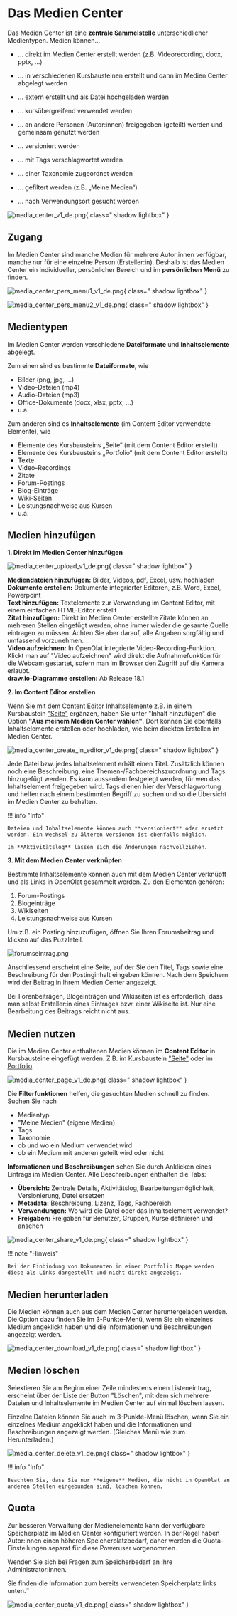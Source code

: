 # Das Medien Center


Das Medien Center ist eine **zentrale Sammelstelle** unterschiedlicher Medientypen. Medien können...

* ... direkt im Medien Center erstellt werden (z.B. Videorecording, docx, pptx, …)
* ... in verschiedenen Kursbausteinen erstellt und dann im Medien Center abgelegt werden
* ... extern erstellt und als Datei hochgeladen werden

* ... kursübergreifend verwendet werden
* ... an andere Personen (Autor:innen) freigegeben (geteilt) werden und gemeinsam genutzt werden

* ... versioniert werden
* ... mit Tags verschlagwortet werden
* ... einer Taxonomie zugeordnet werden
* ... gefiltert werden (z.B. „Meine Medien“)
* ... nach Verwendungsort gesucht werden

![media_center_v1_de.png](assets/media_center_v1_de.png){ class=" shadow lightbox" }


## Zugang

Im Medien Center sind manche Medien für mehrere Autor:innen verfügbar, manche nur für eine einzelne Person (Ersteller:in). Deshalb ist das Medien Center ein individueller, persönlicher Bereich und im **persönlichen Menü** zu finden.

![media_center_pers_menu1_v1_de.png](assets/media_center_pers_menu1_v1_de.png){ class=" shadow lightbox" }

![media_center_pers_menu2_v1_de.png](assets/media_center_pers_menu2_v1_de.png){ class=" shadow lightbox" }

## Medientypen

Im Medien Center werden verschiedene **Dateiformate** und **Inhaltselemente** abgelegt.

Zum einen sind es bestimmte **Dateiformate**, wie

* Bilder (png, jpg, …)
* Video-Dateien (mp4)
* Audio-Dateien (mp3)
* Office-Dokumente (docx, xlsx, pptx, …)
* u.a.

Zum anderen sind es **Inhaltselemente** (im Content Editor verwendete Elemente), wie

* Elemente des Kursbausteins „Seite“ (mit dem Content Editor erstellt)
* Elemente des Kursbausteins „Portfolio“ (mit dem Content Editor erstellt)
* Texte
* Video-Recordings 
* Zitate
* Forum-Postings
* Blog-Einträge
* Wiki-Seiten
* Leistungsnachweise aus Kursen
* u.a.


## Medien hinzufügen

**1. Direkt im Medien Center hinzufügen**

![media_center_upload_v1_de.png](assets/media_center_upload_v1_de.png){ class=" shadow lightbox" }

**Mediendateien hinzufügen:** Bilder, Videos, pdf, Excel, usw. hochladen<br>
**Dokumente erstellen:** Dokumente integrierter Editoren, z.B. Word, Excel, Powerpoint<br>
**Text hinzufügen:** Textelemente zur Verwendung im Content Editor, mit einem einfachen HTML-Editor erstellt<br>
**Zitat hinzufügen:** Direkt im Medien Center erstellte Zitate können an mehreren Stellen eingefügt werden, ohne immer wieder die gesamte Quelle eintragen zu müssen. Achten Sie aber darauf, alle Angaben sorgfältig und umfassend vorzunehmen.<br> 
**Video aufzeichnen:** In OpenOlat integrierte Video-Recording-Funktion. Klickt man auf "Video aufzeichnen" wird direkt die Aufnahmefunktion für die Webcam gestartet, sofern man im Browser den Zugriff auf die Kamera erlaubt.<br>
**draw.io-Diagramme erstellen:** Ab Release 18.1


**2. Im Content Editor erstellen**

Wenn Sie mit dem Content Editor Inhaltselemente z.B. in einem Kursbaustein ["Seite"](../learningresources/Course_Element_Page.de.md) ergänzen, haben Sie unter "Inhalt hinzufügen" die Option **"Aus meinem Medien Center wählen"**. Dort können Sie ebenfalls Inhaltselemente erstellen oder hochladen, wie beim direkten Erstellen im Medien Center.

![media_center_create_in_editor_v1_de.png](assets/media_center_create_in_editor_v1_de.png){ class=" shadow lightbox" }

Jede Datei bzw. jedes Inhaltselement erhält einen Titel. Zusätzlich können noch eine Beschreibung, eine Themen-/Fachbereichszuordnung und Tags hinzugefügt werden. Es kann ausserdem festgelegt werden, für wen das Inhaltselement freigegeben wird. Tags dienen hier der Verschlagwortung und helfen nach einem bestimmten Begriff zu suchen und so die Übersicht im Medien Center zu behalten. 


!!! info "Info"

    Dateien und Inhaltselemente können auch **versioniert** oder ersetzt werden. Ein Wechsel zu älteren Versionen ist ebenfalls möglich. 
    
    Im **Aktivitätslog** lassen sich die Änderungen nachvollziehen. 



**3. Mit dem Medien Center verknüpfen**

Bestimmte Inhaltselemente können auch mit dem Medien Center verknüpft und als Links in OpenOlat gesammelt werden. Zu den Elementen gehören:

  1. Forum-Postings
  2. Blogeinträge
  3. Wikiseiten
  4. Leistungsnachweise aus Kursen

Um z.B. ein Posting hinzuzufügen, öffnen Sie Ihren Forumsbeitrag und klicken auf das Puzzleteil. 

![forumseintrag.png](assets/artefact_DE.png)

Anschliessend erscheint eine Seite, auf der Sie den Titel, Tags sowie eine Beschreibung für den Postinginhalt eingeben können. Nach dem Speichern wird der Beitrag in Ihrem Medien Center angezeigt. 

Bei Forenbeiträgen, Blogeinträgen und Wikiseiten ist es erforderlich, dass man selbst Ersteller:in eines Eintrages bzw. einer Wikiseite ist. Nur eine Bearbeitung des Beitrags reicht nicht aus.


## Medien nutzen

Die im Medien Center enthaltenen Medien können im **Content Editor** in Kursbausteine eingefügt werden.
Z.B. im Kursbaustein ["Seite"](../learningresources/Course_Element_Page.de.md) oder im [Portfolio](../area_modules/Portfolio.de.md).<br>

![media_center_page_v1_de.png](assets/media_center_page_v1_de.png){ class=" shadow lightbox" }

Die **Filterfunktionen** helfen, die gesuchten Medien schnell zu finden. Suchen Sie nach

* Medientyp
* "Meine Medien" (eigene Medien)
* Tags
* Taxonomie
* ob und wo ein Medium verwendet wird 
* ob ein Medium mit anderen geteilt wird oder nicht

**Informationen und Beschreibungen** sehen Sie durch Anklicken eines Eintrags im Medien Center. Alle Beschreibungen enthalten die Tabs:

* **Übersicht:** Zentrale Details, Aktivitätslog, Bearbeitungsmöglichkeit, Versionierung, Datei ersetzen
* **Metadata:** Beschreibung, Lizenz, Tags, Fachbereich
* **Verwendungen:** Wo wird die Datei oder das Inhaltselement verwendet?
* **Freigaben:** Freigaben für Benutzer, Gruppen, Kurse definieren und ansehen

![media_center_share_v1_de.png](assets/media_center_share_v1_de.png){ class=" shadow lightbox" }

!!! note "Hinweis"

    Bei der Einbindung von Dokumenten in einer Portfolio Mappe werden diese als Links dargestellt und nicht direkt angezeigt.  



## Medien herunterladen

Die Medien können auch aus dem Medien Center heruntergeladen werden. Die Option dazu finden Sie im 3-Punkte-Menü, wenn Sie ein einzelnes Medium angeklickt haben und die Informationen und Beschreibungen angezeigt werden.

![media_center_download_v1_de.png](assets/media_center_download_v1_de.png){ class=" shadow lightbox" }

## Medien löschen

Selektieren Sie am Beginn einer Zeile mindestens einen Listeneintrag, erscheint über der Liste der Button "Löschen", mit dem sich mehrere Dateien und Inhaltselemente im Medien Center auf einmal löschen lassen. 

Einzelne Dateien können Sie auch im 3-Punkte-Menü löschen, wenn Sie ein einzelnes Medium angeklickt haben und die Informationen und Beschreibungen angezeigt werden. (Gleiches Menü wie zum Herunterladen.)

![media_center_delete_v1_de.png](assets/media_center_delete_v1_de.png){ class=" shadow lightbox" }

!!! info "Info"

    Beachten Sie, dass Sie nur **eigene** Medien, die nicht in OpenOlat an anderen Stellen eingebunden sind, löschen können. 


## Quota

Zur besseren Verwaltung der Medienelemente kann der verfügbare Speicherplatz im Medien Center konfiguriert werden. In der Regel haben Autor:innen einen höheren Speicherplatzbedarf, daher werden die Quota-Einstellungen separat für diese Poweruser vorgenommen.

Wenden Sie sich bei Fragen zum Speicherbedarf an Ihre Administrator:innen.

Sie finden die Information zum bereits verwendeten Speicherplatz links unten.¨ 

![media_center_quota_v1_de.png](assets/media_center_quota_v1_de.png){ class=" shadow lightbox" }


